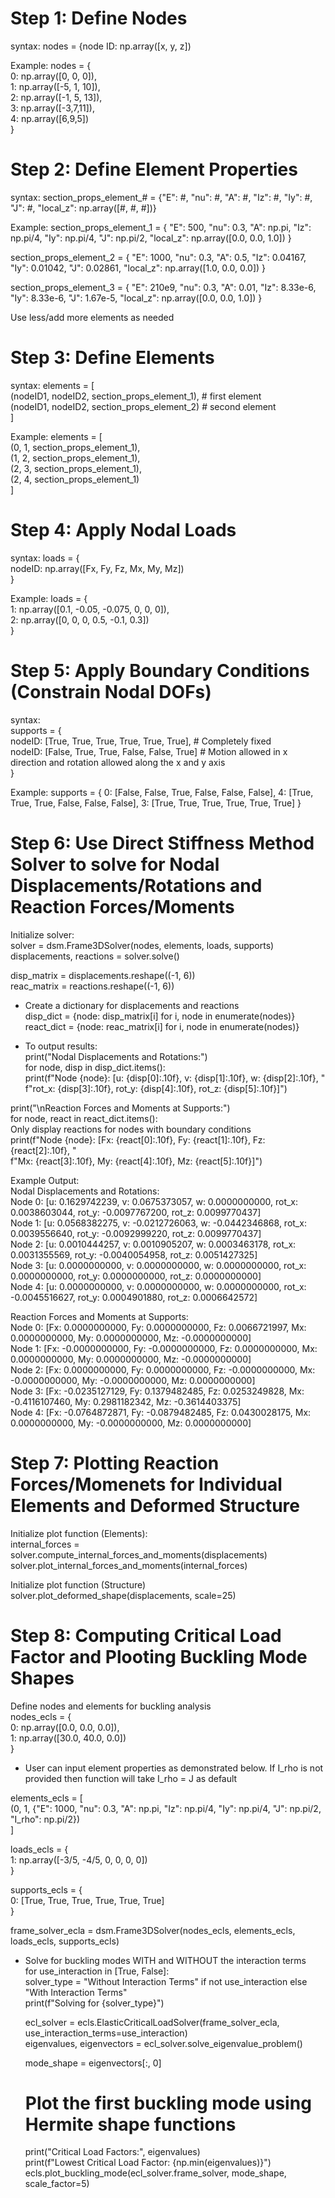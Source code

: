 # Step 1: Define Nodes
syntax: 
nodes = {node ID: np.array([x, y, z])

Example:
nodes = {  
    0: np.array([0, 0, 0]),  
    1: np.array([-5, 1, 10]),  
    2: np.array([-1, 5, 13]),  
    3: np.array([-3,7,11]),  
    4: np.array([6,9,5])  
}

# Step 2: Define Element Properties
syntax: 
section_props_element_# = {"E": #, "nu": #, "A": #, "Iz": #, "Iy": #, "J": #, "local_z": np.array([#, #, #])}

Example:
section_props_element_1 = {
    "E": 500, "nu": 0.3, "A": np.pi, "Iz": np.pi/4, "Iy": np.pi/4, "J": np.pi/2, "local_z": np.array([0.0, 0.0, 1.0])
}

section_props_element_2 = {
    "E": 1000, "nu": 0.3, "A": 0.5, "Iz": 0.04167, "Iy": 0.01042, "J": 0.02861, "local_z": np.array([1.0, 0.0, 0.0])
}

section_props_element_3 = {
    "E": 210e9, "nu": 0.3, "A": 0.01, "Iz": 8.33e-6, "Iy": 8.33e-6, "J": 1.67e-5, "local_z": np.array([0.0, 0.0, 1.0])
}

Use less/add more elements as needed

# Step 3: Define Elements
syntax: 
elements = [  
(nodeID1, nodeID2, section_props_element_1),  # first element  
(nodeID1, nodeID2, section_props_element_2)   # second element  
]

Example:
elements = [  
(0, 1, section_props_element_1),  
(1, 2, section_props_element_1),  
(2, 3, section_props_element_1),  
(2, 4, section_props_element_1)  
]

# Step 4: Apply Nodal Loads
syntax:
loads = {  
nodeID: np.array([Fx, Fy, Fz, Mx, My, Mz])  
}

Example:
loads = {  
1: np.array([0.1, -0.05, -0.075, 0, 0, 0]),  
2: np.array([0, 0, 0, 0.5, -0.1, 0.3])  
}

# Step 5: Apply Boundary Conditions (Constrain Nodal DOFs)
syntax:  
supports = {  
nodeID: [True, True, True, True, True, True], # Completely fixed  
nodeID: [False, True, True, False, False, True] # Motion allowed in x direction and rotation allowed along the x and y axis  
}

Example:
supports = {
    0: [False, False, True, False, False, False],
    4: [True, True, True, False, False, False],
    3: [True, True, True, True, True, True]
}

# Step 6: Use Direct Stiffness Method Solver to solve for Nodal Displacements/Rotations and Reaction Forces/Moments

Initialize solver:  
solver = dsm.Frame3DSolver(nodes, elements, loads, supports)  
displacements, reactions = solver.solve()  

disp_matrix = displacements.reshape((-1, 6))  
reac_matrix = reactions.reshape((-1, 6))  

- Create a dictionary for displacements and reactions  
disp_dict = {node: disp_matrix[i] for i, node in enumerate(nodes)}  
react_dict = {node: reac_matrix[i] for i, node in enumerate(nodes)}  

- To output results:  
print("Nodal Displacements and Rotations:")  
for node, disp in disp_dict.items():  
  print(f"Node {node}: [u: {disp[0]:.10f}, v: {disp[1]:.10f}, w: {disp[2]:.10f}, "  
        f"rot_x: {disp[3]:.10f}, rot_y: {disp[4]:.10f}, rot_z: {disp[5]:.10f}]")  
    
print("\nReaction Forces and Moments at Supports:")  
for node, react in react_dict.items():  
  Only display reactions for nodes with boundary conditions  
  print(f"Node {node}: [Fx: {react[0]:.10f}, Fy: {react[1]:.10f}, Fz: {react[2]:.10f}, "  
        f"Mx: {react[3]:.10f}, My: {react[4]:.10f}, Mz: {react[5]:.10f}]")  

Example Output:  
Nodal Displacements and Rotations:  
Node 0: [u: 0.1629742239, v: 0.0675373057, w: 0.0000000000, rot_x: 0.0038603044, rot_y: -0.0097767200, rot_z: 0.0099770437]  
Node 1: [u: 0.0568382275, v: -0.0212726063, w: -0.0442346868, rot_x: 0.0039556640, rot_y: -0.0092999220, rot_z: 0.0099770437]  
Node 2: [u: 0.0010444257, v: 0.0010905207, w: 0.0003463178, rot_x: 0.0031355569, rot_y: -0.0040054958, rot_z: 0.0051427325]  
Node 3: [u: 0.0000000000, v: 0.0000000000, w: 0.0000000000, rot_x: 0.0000000000, rot_y: 0.0000000000, rot_z: 0.0000000000]  
Node 4: [u: 0.0000000000, v: 0.0000000000, w: 0.0000000000, rot_x: -0.0045516627, rot_y: 0.0004901880, rot_z: 0.0006642572]  

Reaction Forces and Moments at Supports:  
Node 0: [Fx: 0.0000000000, Fy: 0.0000000000, Fz: 0.0066721997, Mx: 0.0000000000, My: 0.0000000000, Mz: -0.0000000000]  
Node 1: [Fx: -0.0000000000, Fy: -0.0000000000, Fz: 0.0000000000, Mx: 0.0000000000, My: 0.0000000000, Mz: -0.0000000000]  
Node 2: [Fx: 0.0000000000, Fy: 0.0000000000, Fz: -0.0000000000, Mx: -0.0000000000, My: -0.0000000000, Mz: 0.0000000000]  
Node 3: [Fx: -0.0235127129, Fy: 0.1379482485, Fz: 0.0253249828, Mx: -0.4116107460, My: 0.2981182342, Mz: -0.3614403375]  
Node 4: [Fx: -0.0764872871, Fy: -0.0879482485, Fz: 0.0430028175, Mx: 0.0000000000, My: -0.0000000000, Mz: 0.0000000000]  

# Step 7: Plotting Reaction Forces/Momenets for Individual Elements and Deformed Structure

Initialize plot function (Elements):  
internal_forces = solver.compute_internal_forces_and_moments(displacements)  
solver.plot_internal_forces_and_moments(internal_forces)  

Initialize plot function (Structure)  
solver.plot_deformed_shape(displacements, scale=25)  

# Step 8: Computing Critical Load Factor and Plooting Buckling Mode Shapes  

Define nodes and elements for buckling analysis  
nodes_ecls = {  
0: np.array([0.0, 0.0, 0.0]),  
1: np.array([30.0, 40.0, 0.0])  
}

- User can input element properties as demonstrated below. If I_rho is not provided then function will take I_rho = J as default

elements_ecls = [  
(0, 1, {"E": 1000, "nu": 0.3, "A": np.pi, "Iz": np.pi/4, "Iy": np.pi/4, "J": np.pi/2, "I_rho": np.pi/2})  
]  

loads_ecls = {  
1: np.array([-3/5, -4/5, 0, 0, 0, 0])  
}

supports_ecls = {  
0: [True, True, True, True, True, True]  
}

frame_solver_ecla = dsm.Frame3DSolver(nodes_ecls, elements_ecls, loads_ecls, supports_ecls)  

- Solve for buckling modes WITH and WITHOUT the interaction terms  
for use_interaction in [True, False]:  
    solver_type = "Without Interaction Terms" if not use_interaction else "With Interaction Terms"  
    print(f"Solving for {solver_type}")  

    ecl_solver = ecls.ElasticCriticalLoadSolver(frame_solver_ecla, use_interaction_terms=use_interaction)  
    eigenvalues, eigenvectors = ecl_solver.solve_eigenvalue_problem()  

    mode_shape = eigenvectors[:, 0]  

    # Plot the first buckling mode using Hermite shape functions  
    print("Critical Load Factors:", eigenvalues)  
    print(f"Lowest Critical Load Factor: {np.min(eigenvalues)}")  
    ecls.plot_buckling_mode(ecl_solver.frame_solver, mode_shape, scale_factor=5)  
